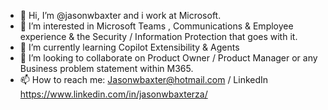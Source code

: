 - 👋 Hi, I’m @jasonwbaxter and i work at Microsoft.
- 👀 I’m interested in Microsoft Teams , Communications & Employee experience & the Security / Information Protection that goes with it.
- 🌱 I’m currently learning Copilot Extensibility & Agents
- 💞️ I’m looking to collaborate on Product Owner / Product Manager or any Business problem statement within M365.
- 📫 How to reach me: Jasonwbaxter@hotmail.com  / LinkedIn https://www.linkedin.com/in/jasonwbaxterza/ 

<!---
jasonwbaxter/jasonwbaxter is a ✨ special ✨ repository because its `README.md` (this file) appears on your GitHub profile.
You can click the Preview link to take a look at your changes.
--->
